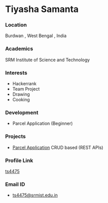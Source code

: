# Tiyasha Samanta

### Location

 Burdwan , West Bengal , India

### Academics

SRM Institute of Science and Technology

### Interests

- Hackerrank
- Team Project
- Drawing
- Cooking

### Development

- Parcel Application (Beginner)

### Projects

- [Parcel Application](https://github.com/ts4475/parcel-application) CRUD based (REST APIs)

### Profile Link

[ts4475](https://github.com/ts4475)

### Email ID

- ts4475@srmist.edu.in

